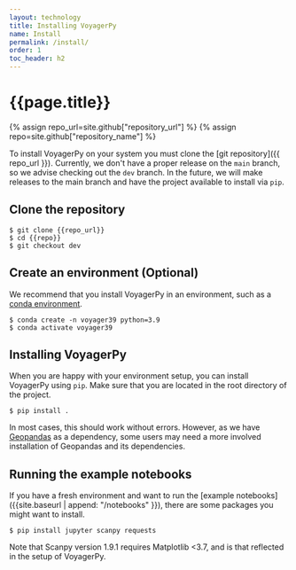 ```yaml
---
layout: technology
title: Installing VoyagerPy
name: Install
permalink: /install/
order: 1
toc_header: h2
---
```


# {{page.title}}

{% assign repo_url=site.github["repository_url"] %}
{% assign repo=site.github["repository_name"] %}

To install VoyagerPy on your system you must clone the [git repository]({{ repo_url }}). Currently, we don't have a proper
release on the `main` branch, so we advise checking out the `dev` branch. In the future, we will make releases to the main branch and have the project available to install via `pip`.

## Clone the repository

```shell
$ git clone {{repo_url}}
$ cd {{repo}}
$ git checkout dev
```

## Create an environment (Optional)

We recommend that you install VoyagerPy in an environment, such as a [conda environment](https://conda.io/projects/conda/en/latest/user-guide/tasks/manage-environments.html).

```shell
$ conda create -n voyager39 python=3.9
$ conda activate voyager39
```

## Installing VoyagerPy

When you are happy with your environment setup, you can install VoyagerPy using `pip`. Make sure that you are located
in the root directory of the project.

```shell
$ pip install .
```

In most cases, this should work without errors. However, as we have [Geopandas](https://geopandas.org/en/stable/) as a dependency, some users may need a more involved installation of Geopandas and its dependencies.

## Running the example notebooks

If you have a fresh environment and want to run the [example notebooks]({{site.baseurl | append: "/notebooks" }}), there are some packages you might want to install.

```shell
$ pip install jupyter scanpy requests
```

Note that Scanpy version 1.9.1 requires Matplotlib <3.7, and is that reflected in the setup of VoyagerPy.